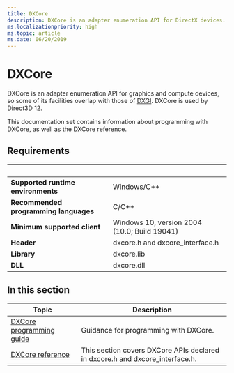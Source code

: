 ```yaml
---
title: DXCore
description: DXCore is an adapter enumeration API for DirectX devices.
ms.localizationpriority: high
ms.topic: article
ms.date: 06/20/2019
---
```


# DXCore

DXCore is an adapter enumeration API for graphics and compute devices, so some of its facilities overlap with those of [DXGI](/windows/win32/direct3ddxgi/dx-graphics-dxgi). DXCore is used by Direct3D 12.

This documentation set contains information about programming with DXCore, as well as the DXCore reference.

## Requirements

| &nbsp; | &nbsp; |
| ---- |:---- |
| **Supported runtime environments** | Windows/C++ |
| **Recommended programming languages** | C/C++ |
| **Minimum supported client** | Windows 10, version 2004 (10.0; Build 19041) |
| **Header** | dxcore.h and dxcore_interface.h |
| **Library** | dxcore.lib |
| **DLL** | dxcore.dll |

## In this section

| Topic | Description |
|-|-|
| [DXCore programming guide](dxcore-programming-guide.md) | Guidance for programming with DXCore. |
| [DXCore reference](dxcore-reference.md) | This section covers DXCore APIs declared in dxcore.h and dxcore_interface.h. |